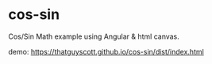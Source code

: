 # cos-sin
Cos/Sin Math example using Angular & html canvas.

demo: https://thatguyscott.github.io/cos-sin/dist/index.html
